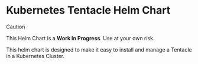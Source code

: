 # Kubernetes Tentacle Helm Chart

> [!CAUTION]
> This Helm Chart is a **Work In Progress**. Use at your own risk.

This helm chart is designed to make it easy to install and manage a Tentacle in a Kubernetes Cluster.